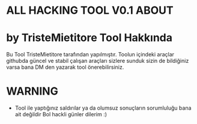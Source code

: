 ALL HACKING TOOL V0.1 ABOUT 
================================

by TristeMietitore
Tool Hakkında 
==================
Bu Tool TristeMietitore tarafından yapılmıştır.
Toolun içindeki araçlar githubda güncel ve stabil çalışan araçları sizlere sunduk sizin de bildiğiniz varsa bana DM den yazarak tool önerebilirsiniz.

WARNING
===============
- Tool ile yaptığınız saldırılar ya da olumsuz sonuçların sorumluluğu bana ait değildir
Bol hackli günler dilerim :)
